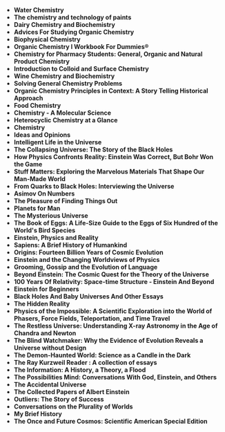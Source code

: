 <ul>

                             

 <li><b><a target="_blank" href="https://github.com/manjunath5496/Science-Books/blob/master/sci(1).pdf" style="text-decoration:none;">Water Chemistry </a></b></li>

 <li><b><a target="_blank" href="https://github.com/manjunath5496/Science-Books/blob/master/sci(2).pdf" style="text-decoration:none;">The chemistry and technology of paints</a></b></li>

<li><b><a target="_blank" href="https://github.com/manjunath5496/Science-Books/blob/master/sci(3).pdf" style="text-decoration:none;">Dairy Chemistry and Biochemistry </a></b></li>
 <li><b><a target="_blank" href="https://github.com/manjunath5496/Science-Books/blob/master/sci(4).pdf" style="text-decoration:none;">Advices For Studying Organic Chemistry</a></b></li>                              
<li><b><a target="_blank" href="https://github.com/manjunath5496/Science-Books/blob/master/sci(5).pdf" style="text-decoration:none;">Biophysical Chemistry</a></b></li>
<li><b><a target="_blank" href="https://github.com/manjunath5496/Science-Books/blob/master/sci(6).pdf" style="text-decoration:none;">Organic Chemistry I Workbook For Dummies®</a></b></li>
 <li><b><a target="_blank" href="https://github.com/manjunath5496/Science-Books/blob/master/sci(7).pdf" style="text-decoration:none;">Chemistry for Pharmacy Students: General, Organic and Natural Product Chemistry</a></b></li>

 <li><b><a target="_blank" href="https://github.com/manjunath5496/Science-Books/blob/master/sci(8).pdf" style="text-decoration:none;"> Introduction to Colloid and Surface Chemistry </a></b></li>
   <li><b><a target="_blank" href="https://github.com/manjunath5496/Science-Books/blob/master/sci(9).pdf" style="text-decoration:none;">Wine Chemistry and Biochemistry</a></b></li>                             
 <li><b><a target="_blank" href="https://github.com/manjunath5496/Science-Books/blob/master/sci(10).pdf" style="text-decoration:none;">Solving General Chemistry Problems </a></b></li>                              
<li><b><a target="_blank" href="https://github.com/manjunath5496/Science-Books/blob/master/sci(11).pdf" style="text-decoration:none;">Organic Chemistry Principles in Context: A Story Telling Historical Approach</a></b></li>
<li><b><a target="_blank" href="https://github.com/manjunath5496/Science-Books/blob/master/sci(12).pdf" style="text-decoration:none;">Food Chemistry</a></b></li>
<li><b><a target="_blank" href="https://github.com/manjunath5496/Science-Books/blob/master/sci(13).pdf" style="text-decoration:none;">Chemistry - A Molecular Science</a></b></li>
                              
<li><b><a target="_blank" href="https://github.com/manjunath5496/Science-Books/blob/master/sci(14).pdf" style="text-decoration:none;">Heterocyclic Chemistry at a Glance</a></b></li>
<li><b><a target="_blank" href="https://github.com/manjunath5496/Science-Books/blob/master/sci(15).pdf" style="text-decoration:none;">Chemistry</a></b></li>



<li><b><a target="_blank" href="https://github.com/manjunath5496/Science-Books/blob/master/sci(16).pdf" style="text-decoration:none;">Ideas and Opinions</a></b></li>

  <li><b><a target="_blank" href="https://github.com/manjunath5496/Science-Books/blob/master/sci(17).pdf" style="text-decoration:none;">Intelligent Life in the Universe</a></b></li>   
  
<li><b><a target="_blank" href="https://github.com/manjunath5496/Science-Books/blob/master/sci(18).pdf" style="text-decoration:none;">The Collapsing Universe: The Story of the Black Holes</a></b></li> 
<li><b><a target="_blank" href="https://github.com/manjunath5496/Science-Books/blob/master/sci(19).pdf" style="text-decoration:none;">How Physics Confronts Reality: Einstein Was Correct, But Bohr Won the Game</a></b></li> 

<li><b><a target="_blank" href="https://github.com/manjunath5496/Science-Books/blob/master/sci(20).pdf" style="text-decoration:none;">Stuff Matters: Exploring the Marvelous Materials That Shape Our Man-Made World </a></b></li>

<li><b><a target="_blank" href="https://github.com/manjunath5496/Science-Books/blob/master/sci(21).pdf" style="text-decoration:none;">From Quarks to Black Holes: Interviewing the Universe</a></b></li>
<li><b><a target="_blank" href="https://github.com/manjunath5496/Science-Books/blob/master/sci(22).pdf" style="text-decoration:none;">Asimov On Numbers</a></b></li> 
 <li><b><a target="_blank" href="https://github.com/manjunath5496/Science-Books/blob/master/sci(23).pdf" style="text-decoration:none;">The Pleasure of Finding Things Out</a></b></li> 
 

   <li><b><a target="_blank" href="https://github.com/manjunath5496/Science-Books/blob/master/sci(24).pdf" style="text-decoration:none;">Planets for Man</a></b></li>
 
   <li><b><a target="_blank" href="https://github.com/manjunath5496/Science-Books/blob/master/sci(25).pdf" style="text-decoration:none;">The Mysterious Universe</a></b></li>                              
 <li><b><a target="_blank" href="https://github.com/manjunath5496/Science-Books/blob/master/sci(26).pdf" style="text-decoration:none;">The Book of Eggs: A Life-Size Guide to the Eggs of Six Hundred of the World's Bird Species</a></b></li>
 
   
 
   <li><b><a target="_blank" href="https://github.com/manjunath5496/Science-Books/blob/master/sci(28).pdf" style="text-decoration:none;">Einstein, Physics and Reality </a></b></li>
 
   <li><b><a target="_blank" href="https://github.com/manjunath5496/Science-Books/blob/master/sci(29).pdf" style="text-decoration:none;">Sapiens: A Brief History of Humankind </a></b></li>                              

  <li><b><a target="_blank" href="https://github.com/manjunath5496/Science-Books/blob/master/sci(30).pdf" style="text-decoration:none;">Origins: Fourteen Billion Years of Cosmic Evolution</a></b></li>
 
   <li><b><a target="_blank" href="https://github.com/manjunath5496/Science-Books/blob/master/sci(31).pdf" style="text-decoration:none;">Einstein and the Changing Worldviews of Physics</a></b></li> 
    <li><b><a target="_blank" href="https://github.com/manjunath5496/Science-Books/blob/master/sci(32).pdf" style="text-decoration:none;">Grooming, Gossip and the Evolution of Language</a></b></li> 

   <li><b><a target="_blank" href="https://github.com/manjunath5496/Science-Books/blob/master/sci(33).pdf" style="text-decoration:none;">Beyond Einstein: The Cosmic Quest for the Theory
of the Universe</a></b></li>                              

  <li><b><a target="_blank" href="https://github.com/manjunath5496/Science-Books/blob/master/sci(34).pdf" style="text-decoration:none;">100 Years Of Relativity: Space-time Structure - Einstein And Beyond</a></b></li> 
 

  <li><b><a target="_blank" href="https://github.com/manjunath5496/Science-Books/blob/master/sci(36).pdf" style="text-decoration:none;">Einstein for Beginners</a></b></li> 
 
<li><b><a target="_blank" href="https://github.com/manjunath5496/Science-Books/blob/master/sci(37).pdf" style="text-decoration:none;">Black Holes And Baby Universes And Other Essays</a></b></li>
 <li><b><a target="_blank" href="https://github.com/manjunath5496/Science-Books/blob/master/sci(38).pdf" style="text-decoration:none;">The Hidden Reality</a></b></li>
<li><b><a target="_blank" href="https://github.com/manjunath5496/Science-Books/blob/master/sci(39).pdf" style="text-decoration:none;">Physics of the Impossible: A Scientific Exploration into the World of Phasers, Force Fields, Teleportation, and Time Travel</a></b></li>
 <li><b><a target="_blank" href="https://github.com/manjunath5496/Science-Books/blob/master/sci(40).pdf" style="text-decoration:none;">The Restless Universe: Understanding X-ray Astronomy in the Age of Chandra and Newton</a></b></li>                              
<li><b><a target="_blank" href="https://github.com/manjunath5496/Science-Books/blob/master/sci(41).pdf" style="text-decoration:none;">The Blind Watchmaker: Why the Evidence of Evolution Reveals a Universe without Design</a></b></li>
<li><b><a target="_blank" href="https://github.com/manjunath5496/Science-Books/blob/master/sci(42).pdf" style="text-decoration:none;">The Demon-Haunted World: Science as a Candle in the Dark </a></b></li>
 
  <li><b><a target="_blank" href="https://github.com/manjunath5496/Science-Books/blob/master/sci(43).pdf" style="text-decoration:none;">The Ray Kurzweil Reader : A collection of essays</a></b></li>
 <li><b><a target="_blank" href="https://github.com/manjunath5496/Science-Books/blob/master/sci(44).pdf" style="text-decoration:none;">The Information: A History, a Theory, a Flood</a></b></li>
   <li><b><a target="_blank" href="https://github.com/manjunath5496/Science-Books/blob/master/sci(45).pdf" style="text-decoration:none;">The Possibilities Mind: Conversations With God,
Einstein, and Others</a></b></li>                             
                             
<li><b><a target="_blank" href="https://github.com/manjunath5496/Science-Books/blob/master/sci(47).pdf" style="text-decoration:none;">The Accidental Universe</a></b></li>
<li><b><a target="_blank" href="https://github.com/manjunath5496/Science-Books/blob/master/sci(48).pdf" style="text-decoration:none;">The Collected Papers of Albert Einstein</a></b></li>

<li><b><a target="_blank" href="https://github.com/manjunath5496/Science-Books/blob/master/sci(49).pdf" style="text-decoration:none;">Outliers: The Story of Success </a></b></li>
                              
<li><b><a target="_blank" href="https://github.com/manjunath5496/Science-Books/blob/master/sci(50).pdf" style="text-decoration:none;">Conversations on the Plurality of Worlds</a></b></li>
<li><b><a target="_blank" href="https://github.com/manjunath5496/Science-Books/blob/master/sci(51).pdf" style="text-decoration:none;">My Brief History </a></b></li>

<li><b><a target="_blank" href="https://github.com/manjunath5496/Science-Books/blob/master/sci(53).pdf" style="text-decoration:none;">The Once and Future Cosmos: Scientific American Special Edition </a></b></li>

</ul>
